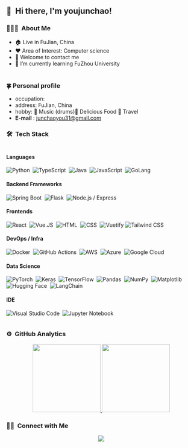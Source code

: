 ## 👋  &nbsp;Hi there, I'm youjunchao! 
 

### 👨🏻‍💻 &nbsp;About Me

- :house: Live in FuJian, China
- ❤️ Area of Interest: Computer science
- 💬 Welcome to contact me
- 🌱 I’m currently learning FuZhou University
<br></br>

### 🍀 Personal profile
- occupation: 
- address: FuJian, China
- hobby: 🌟 Music (drums)🌟 Delicious Food 🌟 Travel
- **E-mail** : junchaoyou31@gmail.com

### 🛠 &nbsp;Tech Stack

<div style="display: flex;">
<div style="flex: 1;">
  
#### Languages
![Python](https://img.shields.io/badge/-Python-333333?style=flat&logo=python)&nbsp;
![TypeScript](https://img.shields.io/badge/-TypeScript-05122A?style=flat&logo=typescript)&nbsp;
![Java](https://img.shields.io/badge/-Java-333333?style=flat&logo=openjdk&logoColor=FFA518)&nbsp;
![JavaScript](https://img.shields.io/badge/-JavaScript-05122A?style=flat&logo=javascript)&nbsp;
![GoLang](https://img.shields.io/badge/-Golang-05122A?style=flat&logo=Go)&nbsp;

#### Backend Frameworks
![Spring Boot](https://img.shields.io/badge/-Spring_Boot-333333?style=flat&logo=spring-boot&logoColor=6DB33F)&nbsp;
![Flask](https://img.shields.io/badge/-Flask-333333?style=flat&logo=flask&logoColor=white)&nbsp;
![Node.js / Express](https://img.shields.io/badge/-Node.js_/_Express-333333?style=flat&logo=node.js&logoColor=339933)&nbsp;

#### Frontends
![React](https://img.shields.io/badge/-React-05122A?style=flat&logo=react)&nbsp;
![Vue.JS](https://img.shields.io/badge/-Vue.JS-05122A?style=flat&logo=vue.js)&nbsp;
![HTML](https://img.shields.io/badge/-HTML-333333?style=flat&logo=HTML5)&nbsp;
![CSS](https://img.shields.io/badge/-CSS-333333?style=flat&logo=CSS3&logoColor=1572B6)&nbsp;
![Vuetify](https://img.shields.io/badge/-Vuetify-333333?style=flat&logo=vuetify&logoColor=563D7C)
![Tailwind CSS](https://img.shields.io/badge/-Tailwind_CSS-333333?style=flat&logo=tailwind-css&logoColor=563D7C)

#### DevOps / Infra
![Docker](https://img.shields.io/badge/-Docker-333333?style=flat&logo=docker)&nbsp;
![GitHub Actions](https://img.shields.io/badge/-GitHub_Actions-333333?style=flat&logo=github-actions)&nbsp;
![AWS](https://img.shields.io/badge/-AWS-333333?style=flat&logo=amazonwebservices&logoColor=FF9900)&nbsp;
![Azure](https://img.shields.io/badge/-Azure-333333?style=flat&logo=microsoftazure&logoColor=0078D4)&nbsp;
![Google Cloud](https://img.shields.io/badge/-Google_Cloud-333333?style=flat&logo=google-cloud)&nbsp;


#### Data Science
![PyTorch](https://img.shields.io/badge/-PyTorch-333333?style=flat&logo=pytorch)&nbsp;
![Keras](https://img.shields.io/badge/-Keras-333333?style=flat&logo=keras)&nbsp;
![TensorFlow](https://img.shields.io/badge/-TensorFlow-333333?style=flat&logo=tensorflow)&nbsp;
![Pandas](https://img.shields.io/badge/-Pandas-333333?style=flat&logo=pandas)&nbsp;
![NumPy](https://img.shields.io/badge/-NumPy-333333?style=flat&logo=numpy)&nbsp;
![Matplotlib](https://img.shields.io/badge/-Matplotlib-333333?style=flat&logo=matplotlib)&nbsp;
![Hugging Face](https://img.shields.io/badge/-Hugging%20Face-333333?style=flat&logo=hugging-face)&nbsp;
![LangChain](https://img.shields.io/badge/-LangChain-333333?style=flat&logo=langchain)&nbsp;

#### IDE
![Visual Studio Code](https://img.shields.io/badge/-Visual%20Studio%20Code-05122A?style=flat&logo=visual-studio-code&logoColor=007ACC)&nbsp;
![Jupyter Notebook](https://img.shields.io/badge/-JupyterNotebook-333333?style=flat&logo=jupyter)

</div>

</div>


### ⚙️ &nbsp;GitHub Analytics

<p align="center">
<a href="https://github.com/AVS1508">
  <img height="180em" src="https://github-readme-stats-eight-theta.vercel.app/api?username=Junvate&show_icons=true&theme=dracula&include_all_commits=true&count_private=true" />
  <img height="180em" src="https://github-readme-stats-eight-theta.vercel.app/api/top-langs/?username=Junvate&layout=compact&exclude_lang=java+r&theme=vue-dark" />
</a>
</p>

### 🤝🏻 &nbsp;Connect with Me

<p align="center">
<a href="mailto:junchaoyou31@gmail.com"><img src="https://img.shields.io/badge/-Email me-D14836?style=flat-square&logo=Gmail&logoColor=white"/></a>
</p>
